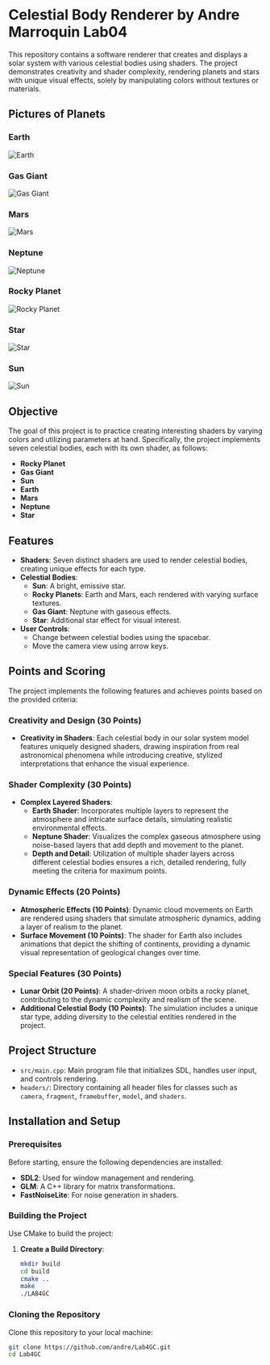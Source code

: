 # Celestial Body Renderer by Andre Marroquin Lab04

This repository contains a software renderer that creates and displays a solar system with various celestial bodies using shaders. The project demonstrates creativity and shader complexity, rendering planets and stars with unique visual effects, solely by manipulating colors without textures or materials.

## Pictures of Planets
### Earth
![Earth](./earth.png)

### Gas Giant
![Gas Giant](./gas.png)

### Mars
![Mars](./mars.png)

### Neptune
![Neptune](./neptune.png)

### Rocky Planet
![Rocky Planet](./rocky.png)

### Star
![Star](./star.png)

### Sun
![Sun](./sun.png)
## Objective

The goal of this project is to practice creating interesting shaders by varying colors and utilizing parameters at hand. Specifically, the project implements seven celestial bodies, each with its own shader, as follows:
- **Rocky Planet**
- **Gas Giant**
- **Sun**
- **Earth**
- **Mars**
- **Neptune**
- **Star**

## Features

- **Shaders**: Seven distinct shaders are used to render celestial bodies, creating unique effects for each type.
- **Celestial Bodies**:
  - **Sun**: A bright, emissive star.
  - **Rocky Planets**: Earth and Mars, each rendered with varying surface textures.
  - **Gas Giant**: Neptune with gaseous effects.
  - **Star**: Additional star effect for visual interest.
- **User Controls**:
  - Change between celestial bodies using the spacebar.
  - Move the camera view using arrow keys.

## Points and Scoring

The project implements the following features and achieves points based on the provided criteria:

### Creativity and Design (30 Points)
- **Creativity in Shaders**: Each celestial body in our solar system model features uniquely designed shaders, drawing inspiration from real astronomical phenomena while introducing creative, stylized interpretations that enhance the visual experience.

### Shader Complexity (30 Points)
- **Complex Layered Shaders**:
  - **Earth Shader**: Incorporates multiple layers to represent the atmosphere and intricate surface details, simulating realistic environmental effects.
  - **Neptune Shader**: Visualizes the complex gaseous atmosphere using noise-based layers that add depth and movement to the planet.
  - **Depth and Detail**: Utilization of multiple shader layers across different celestial bodies ensures a rich, detailed rendering, fully meeting the criteria for maximum points.

### Dynamic Effects (20 Points)
- **Atmospheric Effects (10 Points)**: Dynamic cloud movements on Earth are rendered using shaders that simulate atmospheric dynamics, adding a layer of realism to the planet.
- **Surface Movement (10 Points)**: The shader for Earth also includes animations that depict the shifting of continents, providing a dynamic visual representation of geological changes over time.

### Special Features (30 Points)
- **Lunar Orbit (20 Points)**: A shader-driven moon orbits a rocky planet, contributing to the dynamic complexity and realism of the scene.
- **Additional Celestial Body (10 Points)**: The simulation includes a unique star type, adding diversity to the celestial entities rendered in the project.

## Project Structure

- `src/main.cpp`: Main program file that initializes SDL, handles user input, and controls rendering.
- `headers/`: Directory containing all header files for classes such as `camera`, `fragment`, `framebuffer`, `model`, and `shaders`.

## Installation and Setup

### Prerequisites

Before starting, ensure the following dependencies are installed:
- **SDL2**: Used for window management and rendering.
- **GLM**: A C++ library for matrix transformations.
- **FastNoiseLite**: For noise generation in shaders.
### Building the Project

Use CMake to build the project:

1. **Create a Build Directory**:
   ```bash
   mkdir build
   cd build
   cmake ..
   make
   ./LAB4GC


### Cloning the Repository
Clone this repository to your local machine:
```bash
git clone https://github.com/andre/Lab4GC.git
cd Lab4GC
